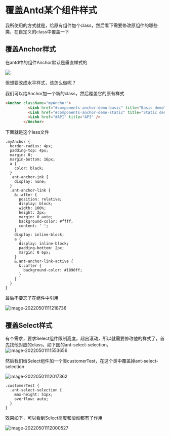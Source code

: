 # 覆盖Antd某个组件样式

我所使用的方式就是，给原有组件加个class，然后看下需要修改原组件的哪些类，在自定义的class中覆盖一下

## 覆盖Anchor样式

在antd中的组件Anchor默认是垂直样式的

![](https://lwq-img-1312073911.cos.ap-nanjing.myqcloud.com/img/image-20220501110808340.png)

但想要改成水平样式，该怎么做呢？

我们可以给Anchor加一个新的class，然后覆盖它的原有样式

~~~html
<Anchor className="myAnchor">
          <Link href="#components-anchor-demo-basic" title="Basic demo" />
          <Link href="#components-anchor-demo-static" title="Static demo" />
          <Link href="#API" title="API" />
        </Anchor>
~~~

下面就是这个less文件

~~~less
.myAnchor {
  border-radius: 4px;
  padding-top: 4px;
  margin: 0;
  margin-bottom: 16px;
  a {
    color: black;
  }
  .ant-anchor-ink {
    display: none;
  }
  .ant-anchor-link {
    &::after {
      position: relative;
      display: block;
      width: 100%;
      height: 2px;
      margin: 0 auto;
      background-color: #ffff;
      content: ' ';
    }
    display: inline-block;
    a {
      display: inline-block;
      padding-bottom: 2px;
      margin: 0 6px;
    }
    &.ant-anchor-link-active {
      &::after {
        background-color: #1890ff;
      }
    }
  }
}

~~~

最后不要忘了在组件中引用

![image-20220501111218736](https://lwq-img-1312073911.cos.ap-nanjing.myqcloud.com/img/image-20220501111218736.png)



## 覆盖Select样式

有个需求，要求Select组件限制高度，超出滚动，所以就需要修改他的样式了，首先找他对应的class，如下图的ant-select-selection，![image-20220501111553656](https://lwq-img-1312073911.cos.ap-nanjing.myqcloud.com/img/image-20220501111553656.png)

然后我们给Select组件加一个类customerTest，在这个类中覆盖掉ant-select-selection

![image-20220501112017362](https://lwq-img-1312073911.cos.ap-nanjing.myqcloud.com/img/image-20220501112017362.png)

~~~less
.customerTest {
  .ant-select-selection {
    max-height: 51px;
    overflow: auto;
  }
}
~~~

效果如下，可以看到Select高度和滚动都有了作用

![image-20220501112000527](https://lwq-img-1312073911.cos.ap-nanjing.myqcloud.com/img/image-20220501112000527.png)

